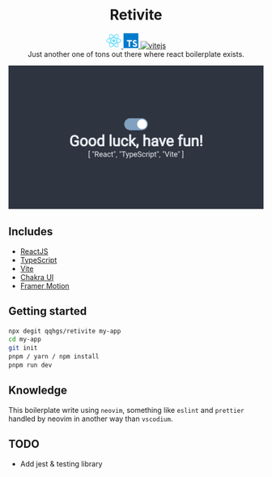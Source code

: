 <div align="center">
<h1>Retivite</h1>
<p>
<a href="https://github.com/facebook/react">
<img width="30" alt="react" src="https://github.com/devicons/devicon/blob/master/icons/react/react-original.svg"/>
</a>
<a href="https://github.com/Microsoft/TypeScript">
<img width="30" alt="typescript" src="https://github.com/devicons/devicon/blob/master/icons/typescript/typescript-original.svg"/>
</a>
<a href="https://github.com/vitejs/vite">
<img width="30" alt="vitejs" src="https://vitejs.dev/logo.svg"/>
</a>
<br>
Just another one of tons out there where react boilerplate exists.
<br>
</p>
</div>

<p align="center">
<img width="600" src="./dark.png" alt="snapshot">
</p>

## Includes
- [ReactJS](https://reactjs.org)
- [TypeScript](https://www.typescriptlang.org)
- [Vite](https://vitejs.dev)
- [Chakra UI](https://chakra-ui.com)
- [Framer Motion](https://www.framer.com/motion/)

## Getting started
```bash
npx degit qqhgs/retivite my-app
cd my-app
git init
pnpm / yarn / npm install
pnpm run dev
```

## Knowledge
This boilerplate write using `neovim`, something like `eslint` and `prettier` handled by neovim in another way than `vscodium`.

## TODO
- Add jest & testing library

